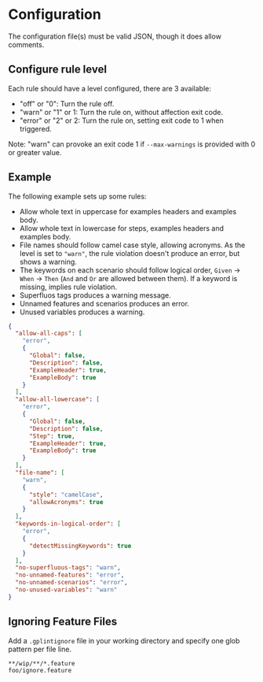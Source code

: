 # Configuration

The configuration file(s) must be valid JSON, though it does allow comments.

## Configure rule level

Each rule should have a level configured, there are 3 available:

* "off" or "0": Turn the rule off.
* "warn" or "1" or 1: Turn the rule on, without affection exit code.
* "error" or "2" or 2: Turn the rule on, setting exit code to 1 when triggered.

Note: "warn" can provoke an exit code 1 if `--max-warnings` is provided with 0 or greater value.

## Example

The following example sets up some rules:

* Allow whole text in uppercase for examples headers and examples body.
* Allow whole text in lowercase for steps, examples headers and examples body.
* File names should follow camel case style, allowing acronyms. As the level is set to `"warn"`, the rule violation
  doesn't produce an error, but shows a warning.
* The keywords on each scenario should follow logical order, `Given` -> `When` -> `Then` (`And` and `Or` are allowed
  between them). If a keyword is missing, implies rule violation.
* Superfluos tags produces a warning message.
* Unnamed features and scenarios produces an error.
* Unused variables produces a warning.

```json title=".gplintrc"
{
  "allow-all-caps": [
    "error",
    {
      "Global": false,
      "Description": false,
      "ExampleHeader": true,
      "ExampleBody": true
    }
  ],
  "allow-all-lowercase": [
    "error",
    {
      "Global": false,
      "Description": false,
      "Step": true,
      "ExampleHeader": true,
      "ExampleBody": true
    }
  ],
  "file-name": [
    "warn",
    {
      "style": "camelCase",
      "allowAcronyms": true
    }
  ],
  "keywords-in-logical-order": [
    "error",
    {
      "detectMissingKeywords": true
    }
  ],
  "no-superfluous-tags": "warn",
  "no-unnamed-features": "error",
  "no-unnamed-scenarios": "error",
  "no-unused-variables": "warn"
}
```

## Ignoring Feature Files
Add a `.gplintignore` file in your working directory and specify one glob pattern per file line.
```text title=".gplintignore"
**/wip/**/*.feature
foo/ignore.feature
```





